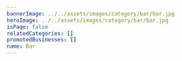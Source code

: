 ```yaml
---
bannerImage: ../../assets/images/category/bar/bar.jpg
heroImage: ../../assets/images/category/bar/bar.jpg
isPage: false
relatedCategories: []
promotedBusinesses: []
name: Bar
---
```

